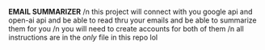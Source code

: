 **EMAIL SUMMARIZER**
/n this project will connect with you google api and open-ai api and be able to read thru your emails and be able to summarize them for you
/n you will need to create accounts for both of them
/n all instructions are in the _only_ file in this repo lol
